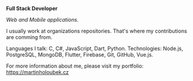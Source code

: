 **Full Stack Developer**

_Web and Mobile applications._

I usually work at organizations repositories. That's where my contributions are comming from.

Languages I talk: C, C#, JavaScript, Dart, Python.
Technologies: Node.js, PostgreSQL, MongoDB, Flutter, Firebase, Git, GitHub, Vue.js.

For more information about me, please visit my portfolio: https://martinholoubek.cz
